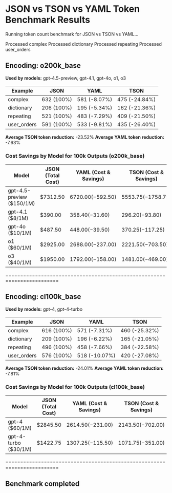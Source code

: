 # JSON vs TSON vs YAML Token Benchmark Results

Running token count benchmark for JSON vs TSON vs YAML...

Processed complex
Processed dictionary
Processed repeating
Processed user_orders

## Encoding: o200k_base

**Used by models:** gpt-4.5-preview, gpt-4.1, gpt-4o, o1, o3

| Example | JSON | YAML | TSON |
| ------- | ---- | ---- | ---- |
| complex | 632 (100%) | 581 (-8.07%) | 475 (-24.84%) |
| dictionary | 206 (100%) | 195 (-5.34%) | 162 (-21.36%) |
| repeating | 521 (100%) | 483 (-7.29%) | 409 (-21.50%) |
| user_orders | 591 (100%) | 533 (-9.81%) | 435 (-26.40%) |


**Average TSON token reduction:** -23.52%
**Average YAML token reduction:** -7.63%

### Cost Savings by Model for 100k Outputs (o200k_base)

| Model | JSON (Total Cost) | YAML (Cost & Savings) | TSON (Cost & Savings) |
| ----- | ----------------- | -------------------- | -------------------- |
| gpt-4.5-preview ($150/1M) | $7312.50 | $6720.00 (-$592.50) | $5553.75 (-$1758.75) |
| gpt-4.1 ($8/1M) | $390.00 | $358.40 (-$31.60) | $296.20 (-$93.80) |
| gpt-4o ($10/1M) | $487.50 | $448.00 (-$39.50) | $370.25 (-$117.25) |
| o1 ($60/1M) | $2925.00 | $2688.00 (-$237.00) | $2221.50 (-$703.50) |
| o3 ($40/1M) | $1950.00 | $1792.00 (-$158.00) | $1481.00 (-$469.00) |

========================================================================


## Encoding: cl100k_base

**Used by models:** gpt-4, gpt-4-turbo

| Example | JSON | YAML | TSON |
| ------- | ---- | ---- | ---- |
| complex | 616 (100%) | 571 (-7.31%) | 460 (-25.32%) |
| dictionary | 209 (100%) | 196 (-6.22%) | 165 (-21.05%) |
| repeating | 496 (100%) | 458 (-7.66%) | 384 (-22.58%) |
| user_orders | 576 (100%) | 518 (-10.07%) | 420 (-27.08%) |


**Average TSON token reduction:** -24.01%
**Average YAML token reduction:** -7.81%

### Cost Savings by Model for 100k Outputs (cl100k_base)

| Model | JSON (Total Cost) | YAML (Cost & Savings) | TSON (Cost & Savings) |
| ----- | ----------------- | -------------------- | -------------------- |
| gpt-4 ($60/1M) | $2845.50 | $2614.50 (-$231.00) | $2143.50 (-$702.00) |
| gpt-4-turbo ($30/1M) | $1422.75 | $1307.25 (-$115.50) | $1071.75 (-$351.00) |

========================================================================


## Benchmark completed


